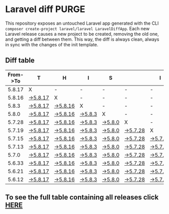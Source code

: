 # Laravel diff PURGE

This repository exposes an untouched Laravel app generated with the CLI
`composer create-project laravel/laravel LaravelDiffApp`. Each new Laravel release causes a new project to be created, removing the old one, and getting a diff between them. This way, the diff is always clean, always in sync with the changes of the init template.

## Diff table

| From->To | T                                                                                                 | H                                                                                                 | I                                                                                               | S                                                                                               |                                                                                                   | I                                                                                                 | S                                                                                                 |                                                                                                   | C                                                                                               | O                                                                                                 | O                                                                                                 | L   |
| -------- | ------------------------------------------------------------------------------------------------- | ------------------------------------------------------------------------------------------------- | ----------------------------------------------------------------------------------------------- | ----------------------------------------------------------------------------------------------- | ------------------------------------------------------------------------------------------------- | ------------------------------------------------------------------------------------------------- | ------------------------------------------------------------------------------------------------- | ------------------------------------------------------------------------------------------------- | ----------------------------------------------------------------------------------------------- | ------------------------------------------------------------------------------------------------- | ------------------------------------------------------------------------------------------------- | --- |
| 5.8.17   | X                                                                                                 | -                                                                                                 | -                                                                                               | -                                                                                               | -                                                                                                 | -                                                                                                 | -                                                                                                 | -                                                                                                 | -                                                                                               | -                                                                                                 | -                                                                                                 | -   |
| 5.8.16   | [->5.8.17](https://github.com/guhungry/laravel-diff-purge/compare/release/5.8.16..release/5.8.17) | X                                                                                                 | -                                                                                               | -                                                                                               | -                                                                                                 | -                                                                                                 | -                                                                                                 | -                                                                                                 | -                                                                                               | -                                                                                                 | -                                                                                                 | -   |
| 5.8.3    | [->5.8.17](https://github.com/guhungry/laravel-diff-purge/compare/release/5.8.3..release/5.8.17)  | [->5.8.16](https://github.com/guhungry/laravel-diff-purge/compare/release/5.8.3..release/5.8.16)  | X                                                                                               | -                                                                                               | -                                                                                                 | -                                                                                                 | -                                                                                                 | -                                                                                                 | -                                                                                               | -                                                                                                 | -                                                                                                 | -   |
| 5.8.0    | [->5.8.17](https://github.com/guhungry/laravel-diff-purge/compare/release/5.8.0..release/5.8.17)  | [->5.8.16](https://github.com/guhungry/laravel-diff-purge/compare/release/5.8.0..release/5.8.16)  | [->5.8.3](https://github.com/guhungry/laravel-diff-purge/compare/release/5.8.0..release/5.8.3)  | X                                                                                               | -                                                                                                 | -                                                                                                 | -                                                                                                 | -                                                                                                 | -                                                                                               | -                                                                                                 | -                                                                                                 | -   |
| 5.7.28   | [->5.8.17](https://github.com/guhungry/laravel-diff-purge/compare/release/5.7.28..release/5.8.17) | [->5.8.16](https://github.com/guhungry/laravel-diff-purge/compare/release/5.7.28..release/5.8.16) | [->5.8.3](https://github.com/guhungry/laravel-diff-purge/compare/release/5.7.28..release/5.8.3) | [->5.8.0](https://github.com/guhungry/laravel-diff-purge/compare/release/5.7.28..release/5.8.0) | X                                                                                                 | -                                                                                                 | -                                                                                                 | -                                                                                                 | -                                                                                               | -                                                                                                 | -                                                                                                 | -   |
| 5.7.19   | [->5.8.17](https://github.com/guhungry/laravel-diff-purge/compare/release/5.7.19..release/5.8.17) | [->5.8.16](https://github.com/guhungry/laravel-diff-purge/compare/release/5.7.19..release/5.8.16) | [->5.8.3](https://github.com/guhungry/laravel-diff-purge/compare/release/5.7.19..release/5.8.3) | [->5.8.0](https://github.com/guhungry/laravel-diff-purge/compare/release/5.7.19..release/5.8.0) | [->5.7.28](https://github.com/guhungry/laravel-diff-purge/compare/release/5.7.19..release/5.7.28) | X                                                                                                 | -                                                                                                 | -                                                                                                 | -                                                                                               | -                                                                                                 | -                                                                                                 | -   |
| 5.7.15   | [->5.8.17](https://github.com/guhungry/laravel-diff-purge/compare/release/5.7.15..release/5.8.17) | [->5.8.16](https://github.com/guhungry/laravel-diff-purge/compare/release/5.7.15..release/5.8.16) | [->5.8.3](https://github.com/guhungry/laravel-diff-purge/compare/release/5.7.15..release/5.8.3) | [->5.8.0](https://github.com/guhungry/laravel-diff-purge/compare/release/5.7.15..release/5.8.0) | [->5.7.28](https://github.com/guhungry/laravel-diff-purge/compare/release/5.7.15..release/5.7.28) | [->5.7.19](https://github.com/guhungry/laravel-diff-purge/compare/release/5.7.15..release/5.7.19) | X                                                                                                 | -                                                                                                 | -                                                                                               | -                                                                                                 | -                                                                                                 | -   |
| 5.7.13   | [->5.8.17](https://github.com/guhungry/laravel-diff-purge/compare/release/5.7.13..release/5.8.17) | [->5.8.16](https://github.com/guhungry/laravel-diff-purge/compare/release/5.7.13..release/5.8.16) | [->5.8.3](https://github.com/guhungry/laravel-diff-purge/compare/release/5.7.13..release/5.8.3) | [->5.8.0](https://github.com/guhungry/laravel-diff-purge/compare/release/5.7.13..release/5.8.0) | [->5.7.28](https://github.com/guhungry/laravel-diff-purge/compare/release/5.7.13..release/5.7.28) | [->5.7.19](https://github.com/guhungry/laravel-diff-purge/compare/release/5.7.13..release/5.7.19) | [->5.7.15](https://github.com/guhungry/laravel-diff-purge/compare/release/5.7.13..release/5.7.15) | X                                                                                                 | -                                                                                               | -                                                                                                 | -                                                                                                 | -   |
| 5.7.0    | [->5.8.17](https://github.com/guhungry/laravel-diff-purge/compare/release/5.7.0..release/5.8.17)  | [->5.8.16](https://github.com/guhungry/laravel-diff-purge/compare/release/5.7.0..release/5.8.16)  | [->5.8.3](https://github.com/guhungry/laravel-diff-purge/compare/release/5.7.0..release/5.8.3)  | [->5.8.0](https://github.com/guhungry/laravel-diff-purge/compare/release/5.7.0..release/5.8.0)  | [->5.7.28](https://github.com/guhungry/laravel-diff-purge/compare/release/5.7.0..release/5.7.28)  | [->5.7.19](https://github.com/guhungry/laravel-diff-purge/compare/release/5.7.0..release/5.7.19)  | [->5.7.15](https://github.com/guhungry/laravel-diff-purge/compare/release/5.7.0..release/5.7.15)  | [->5.7.13](https://github.com/guhungry/laravel-diff-purge/compare/release/5.7.0..release/5.7.13)  | X                                                                                               | -                                                                                                 | -                                                                                                 | -   |
| 5.6.33   | [->5.8.17](https://github.com/guhungry/laravel-diff-purge/compare/release/5.6.33..release/5.8.17) | [->5.8.16](https://github.com/guhungry/laravel-diff-purge/compare/release/5.6.33..release/5.8.16) | [->5.8.3](https://github.com/guhungry/laravel-diff-purge/compare/release/5.6.33..release/5.8.3) | [->5.8.0](https://github.com/guhungry/laravel-diff-purge/compare/release/5.6.33..release/5.8.0) | [->5.7.28](https://github.com/guhungry/laravel-diff-purge/compare/release/5.6.33..release/5.7.28) | [->5.7.19](https://github.com/guhungry/laravel-diff-purge/compare/release/5.6.33..release/5.7.19) | [->5.7.15](https://github.com/guhungry/laravel-diff-purge/compare/release/5.6.33..release/5.7.15) | [->5.7.13](https://github.com/guhungry/laravel-diff-purge/compare/release/5.6.33..release/5.7.13) | [->5.7.0](https://github.com/guhungry/laravel-diff-purge/compare/release/5.6.33..release/5.7.0) | X                                                                                                 | -                                                                                                 | -   |
| 5.6.21   | [->5.8.17](https://github.com/guhungry/laravel-diff-purge/compare/release/5.6.21..release/5.8.17) | [->5.8.16](https://github.com/guhungry/laravel-diff-purge/compare/release/5.6.21..release/5.8.16) | [->5.8.3](https://github.com/guhungry/laravel-diff-purge/compare/release/5.6.21..release/5.8.3) | [->5.8.0](https://github.com/guhungry/laravel-diff-purge/compare/release/5.6.21..release/5.8.0) | [->5.7.28](https://github.com/guhungry/laravel-diff-purge/compare/release/5.6.21..release/5.7.28) | [->5.7.19](https://github.com/guhungry/laravel-diff-purge/compare/release/5.6.21..release/5.7.19) | [->5.7.15](https://github.com/guhungry/laravel-diff-purge/compare/release/5.6.21..release/5.7.15) | [->5.7.13](https://github.com/guhungry/laravel-diff-purge/compare/release/5.6.21..release/5.7.13) | [->5.7.0](https://github.com/guhungry/laravel-diff-purge/compare/release/5.6.21..release/5.7.0) | [->5.6.33](https://github.com/guhungry/laravel-diff-purge/compare/release/5.6.21..release/5.6.33) | X                                                                                                 | -   |
| 5.6.12   | [->5.8.17](https://github.com/guhungry/laravel-diff-purge/compare/release/5.6.12..release/5.8.17) | [->5.8.16](https://github.com/guhungry/laravel-diff-purge/compare/release/5.6.12..release/5.8.16) | [->5.8.3](https://github.com/guhungry/laravel-diff-purge/compare/release/5.6.12..release/5.8.3) | [->5.8.0](https://github.com/guhungry/laravel-diff-purge/compare/release/5.6.12..release/5.8.0) | [->5.7.28](https://github.com/guhungry/laravel-diff-purge/compare/release/5.6.12..release/5.7.28) | [->5.7.19](https://github.com/guhungry/laravel-diff-purge/compare/release/5.6.12..release/5.7.19) | [->5.7.15](https://github.com/guhungry/laravel-diff-purge/compare/release/5.6.12..release/5.7.15) | [->5.7.13](https://github.com/guhungry/laravel-diff-purge/compare/release/5.6.12..release/5.7.13) | [->5.7.0](https://github.com/guhungry/laravel-diff-purge/compare/release/5.6.12..release/5.7.0) | [->5.6.33](https://github.com/guhungry/laravel-diff-purge/compare/release/5.6.12..release/5.6.33) | [->5.6.21](https://github.com/guhungry/laravel-diff-purge/compare/release/5.6.12..release/5.6.21) | X   |

## To see the full table containing all releases click [HERE](https://github.com/guhungry/laravel-diff-purge/)
